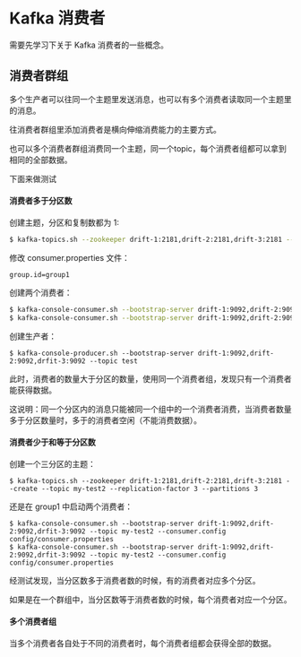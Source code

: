 # Kafka 消费者

需要先学习下关于 Kafka 消费者的一些概念。

## 消费者群组

多个生产者可以往同一个主题里发送消息，也可以有多个消费者读取同一个主题里的消息。

往消费者群组里添加消费者是横向伸缩消费能力的主要方式。

也可以多个消费者群组消费同一个主题，同一个topic，每个消费者组都可以拿到相同的全部数据。

下面来做测试

#### 消费者多于分区数

创建主题，分区和复制数都为 1:

```bash
$ kafka-topics.sh --zookeeper drift-1:2181,drift-2:2181,drift-3:2181 --create --topic my-test --replication-factor 1 --partitions 1
```

修改 consumer.properties 文件：

```
group.id=group1
```

创建两个消费者：

```bash
$ kafka-console-consumer.sh --bootstrap-server drift-1:9092,drift-2:9092,drfit-3:9092 --topic my-test --consumer.config config/consumer.properties
$ kafka-console-consumer.sh --bootstrap-server drift-1:9092,drift-2:9092,drfit-3:9092 --topic my-test --consumer.config config/consumer.properties
```

创建生产者：

```
$ kafka-console-producer.sh --bootstrap-server drift-1:9092,drift-2:9092,drfit-3:9092 --topic test
```

此时，消费者的数量大于分区的数量，使用同一个消费者组，发现只有一个消费者能获得数据。

这说明：同一个分区内的消息只能被同一个组中的一个消费者消费，当消费者数量多于分区数量时，多于的消费者空闲（不能消费数据）。



#### 消费者少于和等于分区数

创建一个三分区的主题：

```
$ kafka-topics.sh --zookeeper drift-1:2181,drift-2:2181,drift-3:2181 --create --topic my-test2 --replication-factor 3 --partitions 3
```

还是在 group1 中启动两个消费者：

```
$ kafka-console-consumer.sh --bootstrap-server drift-1:9092,drift-2:9092,drfit-3:9092 --topic my-test2 --consumer.config config/consumer.properties
$ kafka-console-consumer.sh --bootstrap-server drift-1:9092,drift-2:9092,drfit-3:9092 --topic my-test2 --consumer.config config/consumer.properties
```

经测试发现，当分区数多于消费者数的时候，有的消费者对应多个分区。

如果是在一个群组中，当分区数等于消费者数的时候，每个消费者对应一个分区。



#### 多个消费者组

当多个消费者各自处于不同的消费者时，每个消费者组都会获得全部的数据。













